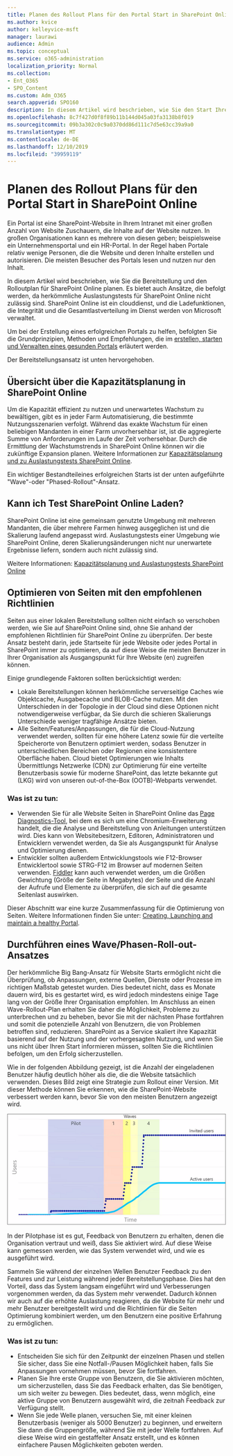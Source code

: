 ```yaml
---
title: Planen des Rollout Plans für den Portal Start in SharePoint Online
ms.author: kvice
author: kelleyvice-msft
manager: laurawi
audience: Admin
ms.topic: conceptual
ms.service: o365-administration
localization_priority: Normal
ms.collection:
- Ent_O365
- SPO_Content
ms.custom: Adm_O365
search.appverid: SPO160
description: In diesem Artikel wird beschrieben, wie Sie den Start Ihres Portals in SharePoint Online planen und welche Schritte Sie für einen erfolgreichen Start ausführen können.
ms.openlocfilehash: 8c7f427d0f8f89b11b144d045a03fa3138b8f019
ms.sourcegitcommit: 09b3a302c0c9a0370dd86d111c7d5e63cc39a9a0
ms.translationtype: MT
ms.contentlocale: de-DE
ms.lasthandoff: 12/10/2019
ms.locfileid: "39959119"
---
```

# <a name="planning-your-portal-launch-roll-out-plan-in-sharepoint-online"></a>Planen des Rollout Plans für den Portal Start in SharePoint Online

Ein Portal ist eine SharePoint-Website in Ihrem Intranet mit einer großen Anzahl von Website Zuschauern, die Inhalte auf der Website nutzen. In großen Organisationen kann es mehrere von diesen geben; beispielsweise ein Unternehmensportal und ein HR-Portal. In der Regel haben Portale relativ wenige Personen, die die Website und deren Inhalte erstellen und autorisieren. Die meisten Besucher des Portals lesen und nutzen nur den Inhalt.

In diesem Artikel wird beschrieben, wie Sie die Bereitstellung und den Rolloutplan für SharePoint Online planen. Es bietet auch Ansätze, die befolgt werden, da herkömmliche Auslastungstests für SharePoint Online nicht zulässig sind. SharePoint Online ist ein clouddienst, und die Ladefunktionen, die Integrität und die Gesamtlastverteilung im Dienst werden von Microsoft verwaltet.

Um bei der Erstellung eines erfolgreichen Portals zu helfen, befolgten Sie die Grundprinzipien, Methoden und Empfehlungen, die im [erstellen, starten und Verwalten eines gesunden Portals](https://go.microsoft.com/fwlink/?linkid=2105838) erläutert werden. 

Der Bereitstellungsansatz ist unten hervorgehoben.

## <a name="overview-of-capacity-planning-in-sharepoint-online"></a>Übersicht über die Kapazitätsplanung in SharePoint Online
Um die Kapazität effizient zu nutzen und unerwartetes Wachstum zu bewältigen, gibt es in jeder Farm Automatisierung, die bestimmte Nutzungsszenarien verfolgt. Während das exakte Wachstum für einen beliebigen Mandanten in einer Farm unvorhersehbar ist, ist die aggregierte Summe von Anforderungen im Laufe der Zeit vorhersehbar. Durch die Ermittlung der Wachstumstrends in SharePoint Online können wir die zukünftige Expansion planen. Weitere Informationen zur [Kapazitätsplanung und zu Auslastungstests SharePoint Online](https://docs.microsoft.com/office365/enterprise/capacity-planning-and-load-testing-sharepoint-online).

Ein wichtiger Bestandteileines erfolgreichen Starts ist der unten aufgeführte "Wave"-oder "Phased-Rollout"-Ansatz. 

## <a name="can-i-load-test-sharepoint-online"></a>Kann ich Test SharePoint Online Laden?
SharePoint Online ist eine gemeinsam genutzte Umgebung mit mehreren Mandanten, die über mehrere Farmen hinweg ausgeglichen ist und die Skalierung laufend angepasst wird. Auslastungstests einer Umgebung wie SharePoint Online, deren Skalierungsänderungen nicht nur unerwartete Ergebnisse liefern, sondern auch nicht zulässig sind. 

Weitere Informationen: [Kapazitätsplanung und Auslastungstests SharePoint Online](https://docs.microsoft.com/office365/enterprise/capacity-planning-and-load-testing-sharepoint-online)

## <a name="optimize-pages-by-following-recommended-guidelines"></a>Optimieren von Seiten mit den empfohlenen Richtlinien
Seiten aus einer lokalen Bereitstellung sollten nicht einfach so verschoben werden, wie Sie auf SharePoint Online sind, ohne Sie anhand der empfohlenen Richtlinien für SharePoint Online zu überprüfen. Der beste Ansatz besteht darin, jede Startseite für jede Website oder jedes Portal in SharePoint immer zu optimieren, da auf diese Weise die meisten Benutzer in Ihrer Organisation als Ausgangspunkt für Ihre Website (en) zugreifen können.

Einige grundlegende Faktoren sollten berücksichtigt werden:
- Lokale Bereitstellungen können herkömmliche serverseitige Caches wie Objektcache, Ausgabecache und BLOB-Cache nutzen. Mit den Unterschieden in der Topologie in der Cloud sind diese Optionen nicht notwendigerweise verfügbar, da Sie durch die schieren Skalierungs Unterschiede weniger tragfähige Ansätze bieten.
- Alle Seiten/Features/Anpassungen, die für die Cloud-Nutzung verwendet werden, sollten für eine höhere Latenz sowie für die verteilte Speicherorte von Benutzern optimiert werden, sodass Benutzer in unterschiedlichen Bereichen oder Regionen eine konsistentere Oberfläche haben. Cloud bietet Optimierungen wie Inhalts Übermittlungs Netzwerke (CDN) zur Optimierung für eine verteilte Benutzerbasis sowie für moderne SharePoint, das letzte bekannte gut (LKG) wird von unseren out-of-the-Box (OOTB)-Webparts verwendet.

### <a name="what-to-do"></a>Was ist zu tun:
 - Verwenden Sie für alle Website Seiten in SharePoint Online das [Page Diagnostics-Tool](https://aka.ms/perftool), bei dem es sich um eine Chromium-Erweiterung handelt, die die Analyse und Bereitstellung von Anleitungen unterstützen wird. Dies kann von Websitebesitzern, Editoren, Administratoren und Entwicklern verwendet werden, da Sie als Ausgangspunkt für Analyse und Optimierung dienen.
 - Entwickler sollten außerdem Entwicklungstools wie F12-Browser Entwicklertool sowie STRG-F12 im Browser auf modernen Seiten verwenden. [Fiddler](https://www.telerik.com/download/fiddler) kann auch verwendet werden, um die Größen Gewichtung (Größe der Seite in Megabytes) der Seite und die Anzahl der Aufrufe und Elemente zu überprüfen, die sich auf die gesamte Seitenlast auswirken. 

Dieser Abschnitt war eine kurze Zusammenfassung für die Optimierung von Seiten.  Weitere Informationen finden Sie unter: [Creating, Launching and maintain a healthy Portal](https://go.microsoft.com/fwlink/?linkid=2105838).

## <a name="follow-a-wave--phased-roll-out-approach"></a>Durchführen eines Wave/Phasen-Roll-out-Ansatzes
Der herkömmliche Big Bang-Ansatz für Website Starts ermöglicht nicht die Überprüfung, ob Anpassungen, externe Quellen, Dienste oder Prozesse im richtigen Maßstab getestet wurden. Dies bedeutet nicht, dass es Monate dauern wird, bis es gestartet wird, es wird jedoch mindestens einige Tage lang von der Größe Ihrer Organisation empfohlen. Im Anschluss an einen Wave-Rollout-Plan erhalten Sie daher die Möglichkeit, Probleme zu unterbrechen und zu beheben, bevor Sie mit der nächsten Phase fortfahren und somit die potenzielle Anzahl von Benutzern, die von Problemen betroffen sind, reduzieren. SharePoint as a Service skaliert ihre Kapazität basierend auf der Nutzung und der vorhergesagten Nutzung, und wenn Sie uns nicht über Ihren Start informieren müssen, sollten Sie die Richtlinien befolgen, um den Erfolg sicherzustellen.
  
Wie in der folgenden Abbildung gezeigt, ist die Anzahl der eingeladenen Benutzer häufig deutlich höher als die, die die Website tatsächlich verwenden. Dieses Bild zeigt eine Strategie zum Rollout einer Version. Mit dieser Methode können Sie erkennen, wie die SharePoint-Website verbessert werden kann, bevor Sie von den meisten Benutzern angezeigt wird.
  
![Diagramm mit eingeladenen und aktiven Benutzern](media/0bc14a20-9420-4986-b9b9-fbcd2c6e0fb9.png)
  
In der Pilotphase ist es gut, Feedback von Benutzern zu erhalten, denen die Organisation vertraut und weiß, dass Sie aktiviert wird. Auf diese Weise kann gemessen werden, wie das System verwendet wird, und wie es ausgeführt wird.
  
Sammeln Sie während der einzelnen Wellen Benutzer Feedback zu den Features und zur Leistung während jeder Bereitstellungsphase. Dies hat den Vorteil, dass das System langsam eingeführt wird und Verbesserungen vorgenommen werden, da das System mehr verwendet. Dadurch können wir auch auf die erhöhte Auslastung reagieren, da die Website für mehr und mehr Benutzer bereitgestellt wird und die Richtlinien für die Seiten Optimierung kombiniert werden, um den Benutzern eine positive Erfahrung zu ermöglichen.

### <a name="what-to-do"></a>Was ist zu tun:
- Entscheiden Sie sich für den Zeitpunkt der einzelnen Phasen und stellen Sie sicher, dass Sie eine Notfall-/Pausen Möglichkeit haben, falls Sie Anpassungen vornehmen müssen, bevor Sie fortfahren.
- Planen Sie Ihre erste Gruppe von Benutzern, die Sie aktivieren möchten, um sicherzustellen, dass Sie das Feedback erhalten, das Sie benötigen, um sich weiter zu bewegen. Dies bedeutet, dass, wenn möglich, eine aktive Gruppe von Benutzern ausgewählt wird, die zeitnah Feedback zur Verfügung stellt.
- Wenn Sie jede Welle planen, versuchen Sie, mit einer kleinen Benutzerbasis (weniger als 5000 Benutzer) zu beginnen, und erweitern Sie dann die Gruppengröße, während Sie mit jeder Welle fortfahren. Auf diese Weise wird ein gestaffelter Ansatz erstellt, und es können einfachere Pausen Möglichkeiten geboten werden.
